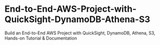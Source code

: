 # End-to-End-AWS-Project-with-QuickSight-DynamoDB-Athena-S3
Build an End-to-End AWS Project with QuickSight, DynamoDB, Athena, S3, Hands-on Tutorial &amp; Documentation
